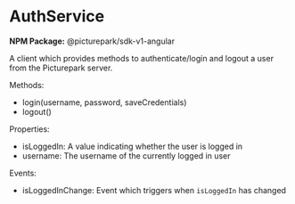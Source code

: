 # AuthService

**NPM Package:** @picturepark/sdk-v1-angular

A client which provides methods to authenticate/login and logout a user from the Picturepark server.

Methods:

- login(username, password, saveCredentials)
- logout()

Properties:

- isLoggedIn: A value indicating whether the user is logged in
- username: The username of the currently logged in user

Events:

- isLoggedInChange: Event which triggers when `isLoggedIn` has changed